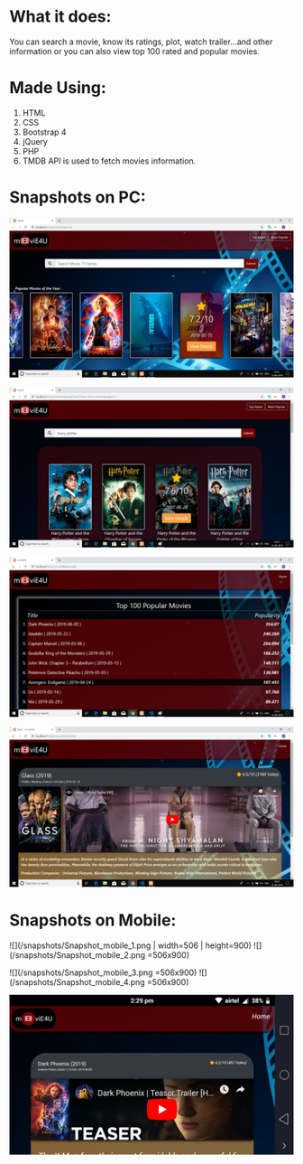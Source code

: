 # What it does:
You can search a movie, know its ratings, plot, watch trailer...and other information or you can also view top 100 rated and popular movies.

# Made Using:
1. HTML
2. CSS
3. Bootstrap 4
4. jQuery
5. PHP
6. TMDB API is used to fetch movies information.

# Snapshots on PC:
![](/snapshots/Snapshot_1.jpg)

![](/snapshots/Snapshot_2.jpg)

![](/snapshots/Snapshot_3.jpg)

![](/snapshots/Snapshot_4.jpg)

# Snapshots on Mobile:
![](/snapshots/Snapshot_mobile_1.png | width=506 | height=900) ![](/snapshots/Snapshot_mobile_2.png =506x900)

![](/snapshots/Snapshot_mobile_3.png =506x900) ![](/snapshots/Snapshot_mobile_4.png =506x900)

![](/snapshots/Snapshot_mobile_5.png)
